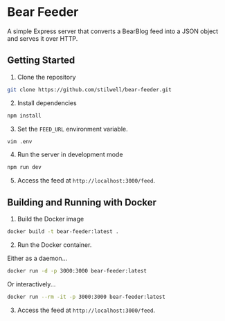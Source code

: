 # Bear Feeder

A simple Express server that converts a BearBlog feed into a JSON object and serves it over HTTP.

## Getting Started

1. Clone the repository

```bash
git clone https://github.com/stilwell/bear-feeder.git
```

2. Install dependencies

```bash
npm install
```

3. Set the `FEED_URL` environment variable.

```bash
vim .env
```

4. Run the server in development mode

```bash
npm run dev
```

5. Access the feed at `http://localhost:3000/feed`.

## Building and Running with Docker

1. Build the Docker image

```bash
docker build -t bear-feeder:latest .
```

2. Run the Docker container.

Either as a daemon...

```bash
docker run -d -p 3000:3000 bear-feeder:latest
```

Or interactively...

```bash
docker run --rm -it -p 3000:3000 bear-feeder:latest
```

3. Access the feed at `http://localhost:3000/feed`.
